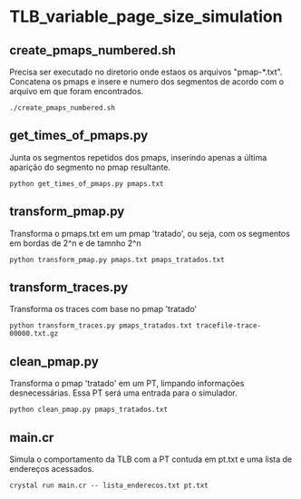 # TLB_variable_page_size_simulation

## create_pmaps_numbered.sh
Precisa ser executado no diretorio onde estaos os arquivos "pmap-\*.txt".
Concatena os pmaps e insere e numero dos segmentos de acordo com o arquivo em que foram encontrados.
```
./create_pmaps_numbered.sh
```

## get_times_of_pmaps.py
Junta os segmentos repetidos dos pmaps, inserindo apenas a última aparição do segmento no pmap resultante.
```
python get_times_of_pmaps.py pmaps.txt
```

## transform_pmap.py
Transforma o pmaps.txt em um pmap 'tratado', ou seja, com os segmentos em bordas de 2^n e de tamnho 2^n
```
python transform_pmap.py pmaps.txt pmaps_tratados.txt
```
## transform_traces.py
Transforma os traces com base no pmap 'tratado'
```
python transform_traces.py pmaps_tratados.txt tracefile-trace-00000.txt.gz
```

## clean_pmap.py
Transforma o pmap 'tratado' em um PT, limpando informações desnecessárias. Essa PT será uma entrada para o simulador.
```
python clean_pmap.py pmaps_tratados.txt
```
## main.cr
Simula o comportamento da TLB com a PT contuda em pt.txt e uma lista de endereços acessados.
```
crystal run main.cr -- lista_enderecos.txt pt.txt
```
